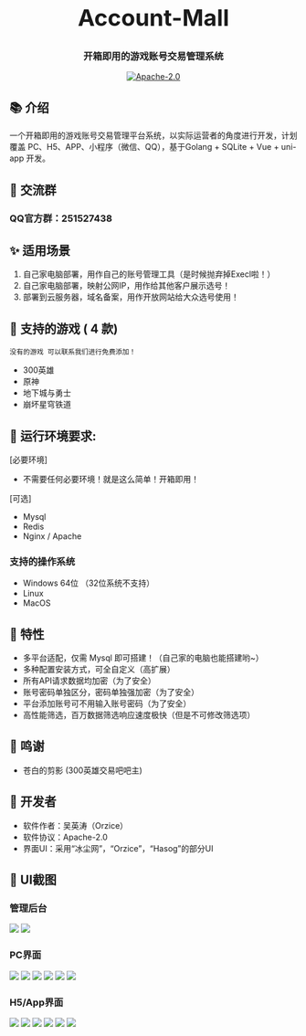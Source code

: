 <h3 align="center" style="margin: 30px 0 30px;font-weight: bold;font-size:40px;">Account-Mall</h3>
<h3 align="center">开箱即用的游戏账号交易管理系统</h3>
<p align="center">
<a href="https://gitee.com/orzice/account-mall"><img src="https://img.shields.io/badge/license-Apache--2.0-blue" alt=" Apache-2.0"></a>
</p>


## 📚 介绍

一个开箱即用的游戏账号交易管理平台系统，以实际运营者的角度进行开发，计划覆盖 PC、H5、APP、小程序（微信、QQ），基于Golang + SQLite + Vue + uni-app 开发。

## 📌 交流群
### QQ官方群：251527438

## ✨ 适用场景
1. 自己家电脑部署，用作自己的账号管理工具（是时候抛弃掉Execl啦！）
2. 自己家电脑部署，映射公网IP，用作给其他客户展示选号！
3. 部署到云服务器，域名备案，用作开放网站给大众选号使用！

## 🍻 支持的游戏 ( 4 款)
`没有的游戏 可以联系我们进行免费添加！`
- 300英雄
- 原神
- 地下城与勇士
- 崩坏星穹铁道

## 📌 运行环境要求:
[必要环境]
-  不需要任何必要环境！就是这么简单！开箱即用！

[可选]
-  Mysql
-  Redis
-  Nginx / Apache

### 支持的操作系统
- Windows 64位 （32位系统不支持）
- Linux
- MacOS

## 🎨 特性
- 多平台适配，仅需 Mysql 即可搭建！（自己家的电脑也能搭建哟~）
- 多种配置安装方式，可全自定义（高扩展）
- 所有API请求数据均加密（为了安全）
- 账号密码单独区分，密码单独强加密（为了安全）
- 平台添加账号可不用输入账号密码（为了安全）
- 高性能筛选，百万数据筛选响应速度极快（但是不可修改筛选项）

## 🍪 鸣谢
- 苍白的剪影 (300英雄交易吧吧主)

## 👷 开发者
- 软件作者：吴英涛（Orzice）
- 软件协议：Apache-2.0
- 界面UI：采用“冰尘网”，“Orzice”，“Hasog”的部分UI


## 👷 UI截图

### 管理后台
![](assets\1.jpg)
![](assets\2.jpg)

### PC界面
![](assets\3.jpg)
![](assets\4.jpg)
![](assets\5.jpg)
![](assets\6.jpg)
![](assets\7.jpg)
![](assets\8.jpg)

### H5/App界面
![](assets\9.jpg)
![](assets\10.jpg)
![](assets\11.jpg)
![](assets\12.jpg)
![](assets\13.jpg)
![](assets\14.jpg)